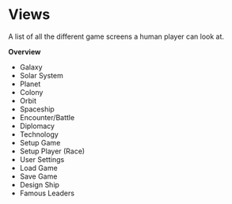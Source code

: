 # Views

A list of all the different game screens a human player can look at.

**Overview**

* Galaxy
* Solar System
* Planet
* Colony 
* Orbit
* Spaceship
* Encounter/Battle
* Diplomacy
* Technology
* Setup Game
* Setup Player (Race)
* User Settings
* Load Game
* Save Game
* Design Ship
* Famous Leaders